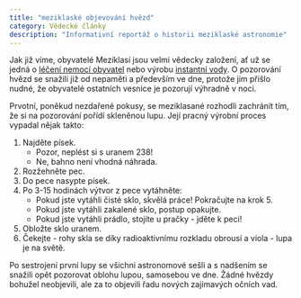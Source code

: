 ```yaml
---
title: "meziklaské objevování hvězd"
category: Vědecké články
description: "Informativní reportáž o historii meziklaské astronomie"
---
```


Jak již víme, obyvatelé Meziklasí jsou velmi vědecky založení, ať už se jedná o [léčení nemocí obyvatel](/vedecke-clanky/tradicni-medicina/) nebo výrobu [instantní vody](/vynalezy/instantni-voda/).
O pozorování hvězd se snažili již od nepaměti a především ve dne, protože jim přišlo nudné, že obyvatelé ostatních vesnice je pozorují výhradně v noci.

Prvotní, poněkud nezdařené pokusy, se meziklasané rozhodli zachránit tím, že si na pozorování pořídí skleněnou lupu. Její pracný výrobní proces vypadal nějak takto:
1. Najděte písek.
	- Pozor, neplést si s uranem 238!
	- Ne, bahno není vhodná náhrada.
2. Rozžehněte pec.
3. Do pece nasypte písek.
4. Po 3-15 hodinách výtvor z pece vytáhněte:
	- Pokud jste vytáhli čisté sklo, skvělá práce! Pokračujte na krok 5.
	- Pokud jste vytáhli zakalené sklo, postup opakujte.
	- Pokud jste vytáhli prádlo, stojíte u pračky - jděte k peci!
5. Obložte sklo uranem.
6. Čekejte - rohy skla se díky radioaktivnímu rozkladu obrousí a viola - lupa je na světě.

Po sestrojení první lupy se všichni astronomové sešli a s nadšením se snažili opět pozorovat oblohu lupou, samosebou ve dne.
Žádné hvězdy bohužel neobjevili, ale za to objevili řadu nových zajímavých očních vad.
